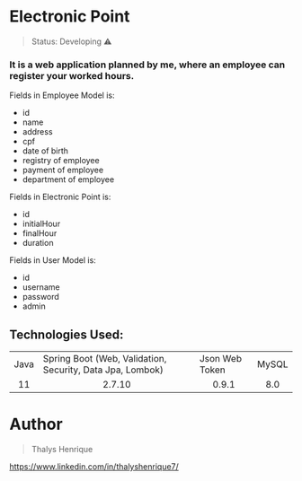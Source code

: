 <h1>Electronic Point</h1>

> Status: Developing ⚠️

### It is a web application planned by me, where an employee can register your worked hours.

Fields in Employee Model is:

+ id
+ name
+ address
+ cpf
+ date of birth
+ registry of employee
+ payment of employee
+ department of employee

Fields in Electronic Point is:
+ id
+ initialHour
+ finalHour
+ duration

Fields in User Model is:

+ id
+ username
+ password
+ admin

## Technologies Used:

<table>
<tr>
  <td>Java</td>
  <td>Spring Boot (Web, Validation, Security, Data Jpa, Lombok)</td>
  <td>Json Web Token</td>
  <td>MySQL</td>
</tr>
<tr>
  <td align="center">11</td>
  <td align="center">2.7.10</td>
  <td align="center">0.9.1</td>
  <td align="center">8.0</td>
</tr>
</table>

# Author

> Thalys Henrique

https://www.linkedin.com/in/thalyshenrique7/
